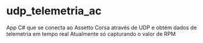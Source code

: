 # udp_telemetria_ac
App C# que se conecta ao Assetto Corsa através de UDP e obtém dados de telemetria em tempo real
Atualmente só capturando o valor de RPM